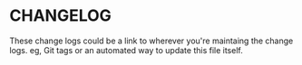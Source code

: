 # CHANGELOG

These change logs could be a link to wherever you're maintaing the change logs. eg, Git tags or an automated way to update this file itself.

